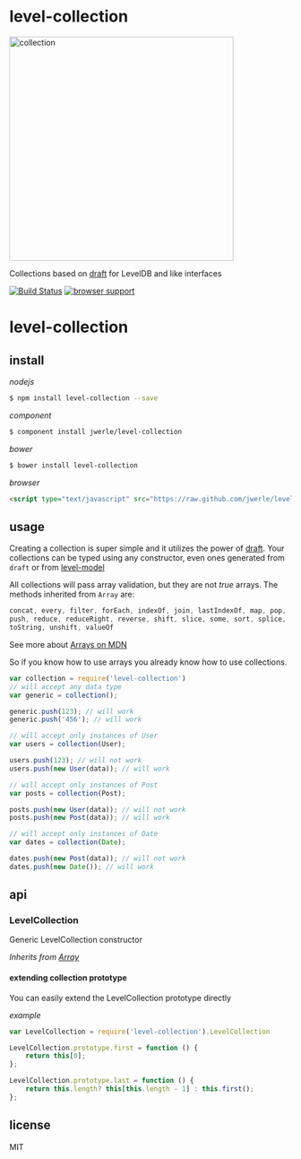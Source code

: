 level-collection
=====

<img src="http://mattyfund.org/files/2011/12/cartoon-kids-e1348687182543.jpg" alt="collection" style="width: 400px;"/>

Collections based on [draft](https://github.com/jwerle/draft) for LevelDB and like interfaces

[![Build Status](https://travis-ci.org/jwerle/level-collection.png?branch=master)](https://travis-ci.org/jwerle/level-collection)
[![browser support](https://ci.testling.com/jwerle/level-collection.png)](https://ci.testling.com/jwerle/level-collection)

# level-collection

## install

*nodejs*

```sh
$ npm install level-collection --save
```

*component*

```sh
$ component install jwerle/level-collection
```

*bower*

```sh
$ bower install level-collection
```

*browser*

```html
<script type="text/javascript" src="https://raw.github.com/jwerle/level-collection/master/level-collection.min.js"></script>
```

## usage

Creating a collection is super simple and it utilizes the power of [draft](https://github.com/jwerle/draft). Your collections can be typed using any constructor, even ones generated from `draft` or from [level-model](https://github.com/jwerle/level-model)

All collections will pass array validation, but they are not *true* arrays. The methods inherited from `Array` are:

```js
concat, every, filter, forEach, indexOf, join, lastIndexOf, map, pop,
push, reduce, reduceRight, reverse, shift, slice, some, sort, splice,
toString, unshift, valueOf 
```

See more about [Arrays on MDN](https://developer.mozilla.org/en-US/docs/JavaScript/Reference/Global_Objects/Array)

So if you know how to use arrays you already know how to use collections.

```js
var collection = require('level-collection')
// will accept any data type
var generic = collection();

generic.push(123); // will work
generic.push('456'); // will work

// will accept only instances of User
var users = collection(User);

users.push(123); // will not work
users.push(new User(data)); // will work

// will accept only instances of Post
var posts = collection(Post);

posts.push(new User(data)); // will not work
posts.push(new Post(data)); // will work

// will accept only instances of Date
var dates = collection(Date);

dates.push(new Post(data)); // will not work
dates.push(new Date()); // will work
```

## api

### LevelCollection

Generic LevelCollection constructor

*Inherits from [Array](https://developer.mozilla.org/en-US/docs/JavaScript/Reference/Global_Objects/Array)*

#### extending collection prototype

You can easily extend the LevelCollection prototype directly

*example*

```js
var LevelCollection = require('level-collection').LevelCollection

LevelCollection.prototype.first = function () {
	return this[0];
};

LevelCollection.prototype.last = function () {
	return this.length? this[this.length - 1] : this.first();
};
```

## license

MIT